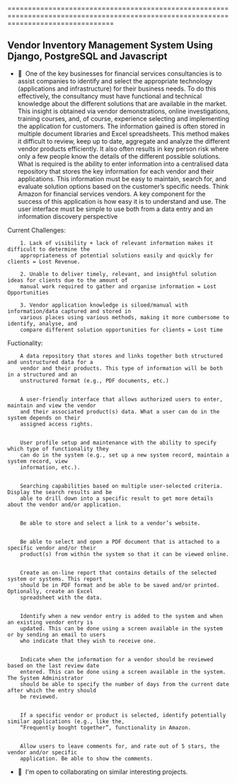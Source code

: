 
======================================================================================================================================

Vendor Inventory Management System Using Django, PostgreSQL and Javascript
-------------------------

*   🧠  One of the key businesses for financial services consultancies is to assist companies to identify and
        select the appropriate technology (applications and infrastructure) for their business needs. To do this
        effectively, the consultancy must have functional and technical knowledge about the different solutions
        that are available in the market. This insight is obtained via vendor demonstrations, online
        investigations, training courses, and, of course, experience selecting and implementing the application
        for customers. The information gained is often stored in multiple document libraries and Excel
        spreadsheets. This method makes it difficult to review, keep up to date, aggregate and analyze the
        different vendor products efficiently. It also often results in key person risk where only a few people
        know the details of the different possible solutions.
        What is required is the ability to enter information into a centralised data repository that stores the key
        information for each vendor and their applications. This information must be easy to maintain, search
        for, and evaluate solution options based on the customer’s specific needs. Think Amazon for financial
        services vendors.
        A key component for the success of this application is how easy it is to understand and use. The user
        interface must be simple to use both from a data entry and an information discovery perspective


  Current Challenges:

    
        1. Lack of visibility + lack of relevant information makes it difficult to determine the
        appropriateness of potential solutions easily and quickly for clients = Lost Revenue.

        2. Unable to deliver timely, relevant, and insightful solution ideas for clients due to the amount of
        manual work required to gather and organise information = Lost Opportunities

        3. Vendor application knowledge is siloed/manual with information/data captured and stored in
        various places using various methods, making it more cumbersome to identify, analyse, and
        compare different solution opportunities for clients = Lost time

Fuctionality:

        A data repository that stores and links together both structured and unstructured data for a
        vendor and their products. This type of information will be both in a structured and an
        unstructured format (e.g., PDF documents, etc.)

        
        A user-friendly interface that allows authorized users to enter, maintain and view the vendor
        and their associated product(s) data. What a user can do in the system depends on their
        assigned access rights.

        
        User profile setup and maintenance with the ability to specify which type of functionality they
        can do in the system (e.g., set up a new system record, maintain a system record, view
        information, etc.).

        
        Searching capabilities based on multiple user-selected criteria. Display the search results and be
        able to drill down into a specific result to get more details about the vendor and/or application.
        
        
        Be able to store and select a link to a vendor’s website.
        
        
        Be able to select and open a PDF document that is attached to a specific vendor and/or their
        product(s) from within the system so that it can be viewed online.
        
        
        Create an on-line report that contains details of the selected system or systems. This report
        should be in PDF format and be able to be saved and/or printed. Optionally, create an Excel
        spreadsheet with the data.
        
        
        Identify when a new vendor entry is added to the system and when an existing vendor entry is
        updated. This can be done using a screen available in the system or by sending an email to users
        who indicate that they wish to receive one.
        
        
        Indicate when the information for a vendor should be reviewed based on the last review date
        entered. This can be done using a screen available in the system. The System Administrator
        should be able to specify the number of days from the current date after which the entry should
        be reviewed.
        
        
        If a specific vendor or product is selected, identify potentially similar applications (e.g., like the,
        “Frequently bought together”, functionality in Amazon.
        
        
        Allow users to leave comments for, and rate out of 5 stars, the vendor and/or specific
        application. Be able to show the comments.


    
*   🤝  I'm open to collaborating on similar interesting projects.
